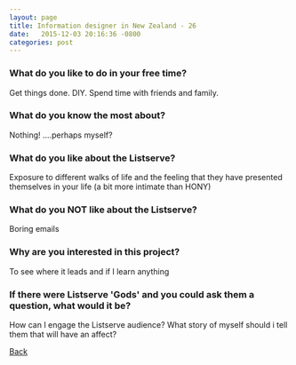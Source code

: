 ```yaml
---
layout: page
title: Information designer in New Zealand - 26
date:   2015-12-03 20:16:36 -0800
categories: post
---
```


### What do you like to do in your free time?
<p>Get things done. DIY. Spend time with friends and family.</p>

### What do you know the most about?
<p>Nothing! ....perhaps myself?</p>

### What do you like about the Listserve?
<p>Exposure to different walks of life and the feeling that they have presented themselves in your life (a bit more intimate than HONY)</p>

### What do you NOT like about the Listserve?
<p>Boring emails</p>

### Why are you interested in this project?
<p>To see where it leads and if I learn anything</p>

### If there were Listserve 'Gods' and you could ask them a question, what would it be?
<p>How can I engage the Listserve audience? What story of myself should i tell them that will have an affect? </p>

[Back][1]

[1]: /responders/all